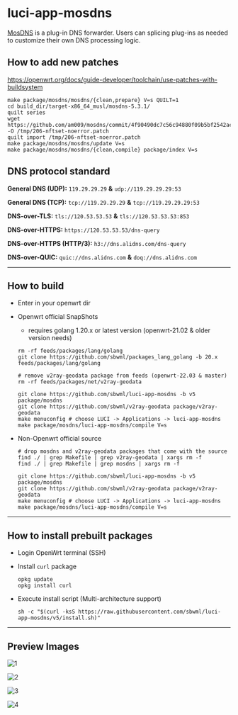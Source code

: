 # luci-app-mosdns

[MosDNS](https://github.com/IrineSistiana/mosdns) is a plug-in DNS forwarder. Users can splicing plug-ins as needed to customize their own DNS processing logic.

## How to add new patches

https://openwrt.org/docs/guide-developer/toolchain/use-patches-with-buildsystem

```
make package/mosdns/mosdns/{clean,prepare} V=s QUILT=1
cd build_dir/target-x86_64_musl/mosdns-5.3.1/
quilt series
wget https://github.com/am009/mosdns/commit/4f90490dc7c56c94880f09b5bf2542ac65d97530.patch -O /tmp/206-nftset-noerror.patch
quilt import /tmp/206-nftset-noerror.patch
make package/mosdns/mosdns/update V=s
make package/mosdns/mosdns/{clean,compile} package/index V=s
```

## DNS protocol standard

**General DNS (UDP):** `119.29.29.29` **&** `udp://119.29.29.29:53`

**General DNS (TCP):** `tcp://119.29.29.29` **&** `tcp://119.29.29.29:53`

**DNS-over-TLS:** `tls://120.53.53.53` **&** `tls://120.53.53.53:853`

**DNS-over-HTTPS:** `https://120.53.53.53/dns-query`

**DNS-over-HTTPS (HTTP/3):** `h3://dns.alidns.com/dns-query`

**DNS-over-QUIC:** `quic://dns.alidns.com` **&** `doq://dns.alidns.com`

--------------

## How to build

- Enter in your openwrt dir

- Openwrt official SnapShots

  * requires golang 1.20.x or latest version (openwrt-21.02 & older version needs)
  ```shell
  rm -rf feeds/packages/lang/golang
  git clone https://github.com/sbwml/packages_lang_golang -b 20.x feeds/packages/lang/golang
  ```

  ```shell
  # remove v2ray-geodata package from feeds (openwrt-22.03 & master)
  rm -rf feeds/packages/net/v2ray-geodata

  git clone https://github.com/sbwml/luci-app-mosdns -b v5 package/mosdns
  git clone https://github.com/sbwml/v2ray-geodata package/v2ray-geodata
  make menuconfig # choose LUCI -> Applications -> luci-app-mosdns
  make package/mosdns/luci-app-mosdns/compile V=s
  ```

- Non-Openwrt official source

  ```shell
  # drop mosdns and v2ray-geodata packages that come with the source
  find ./ | grep Makefile | grep v2ray-geodata | xargs rm -f
  find ./ | grep Makefile | grep mosdns | xargs rm -f

  git clone https://github.com/sbwml/luci-app-mosdns -b v5 package/mosdns
  git clone https://github.com/sbwml/v2ray-geodata package/v2ray-geodata
  make menuconfig # choose LUCI -> Applications -> luci-app-mosdns
  make package/mosdns/luci-app-mosdns/compile V=s
  ```

--------------

## How to install prebuilt packages

- Login OpenWrt terminal (SSH)

- Install `curl` package
  ```shell
  opkg update
  opkg install curl
  ```

- Execute install script (Multi-architecture support)
  ```shell
  sh -c "$(curl -ksS https://raw.githubusercontent.com/sbwml/luci-app-mosdns/v5/install.sh)"
  ```

--------------

## Preview Images

![1](https://github.com/sbwml/luci-app-mosdns/assets/16485166/3118d6eb-cc47-4411-8fd7-f84fe60b84ed)

![2](https://github.com/sbwml/luci-app-mosdns/assets/16485166/a23da446-7751-4944-a2d0-56049142729c)

![3](https://github.com/sbwml/luci-app-mosdns/assets/16485166/941d2bc9-5e12-42bf-980e-3faebe83e6e8)

![4](https://github.com/sbwml/luci-app-mosdns/assets/16485166/aaefee1f-6396-4b99-badf-86fe1a49cf4b)
